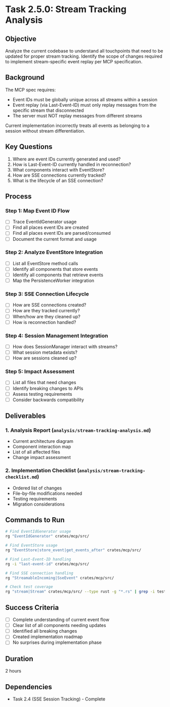 # Task 2.5.0: Stream Tracking Analysis

## Objective
Analyze the current codebase to understand all touchpoints that need to be updated for proper stream tracking. Identify the scope of changes required to implement stream-specific event replay per MCP specification.

## Background
The MCP spec requires:
- Event IDs must be globally unique across all streams within a session
- Event replay (via Last-Event-ID) must only replay messages from the specific stream that disconnected
- The server must NOT replay messages from different streams

Current implementation incorrectly treats all events as belonging to a session without stream differentiation.

## Key Questions
1. Where are event IDs currently generated and used?
2. How is Last-Event-ID currently handled in reconnection?
3. What components interact with EventStore?
4. How are SSE connections currently tracked?
5. What is the lifecycle of an SSE connection?

## Process

### Step 1: Map Event ID Flow
- [ ] Trace EventIdGenerator usage
- [ ] Find all places event IDs are created
- [ ] Find all places event IDs are parsed/consumed
- [ ] Document the current format and usage

### Step 2: Analyze EventStore Integration
- [ ] List all EventStore method calls
- [ ] Identify all components that store events
- [ ] Identify all components that retrieve events
- [ ] Map the PersistenceWorker integration

### Step 3: SSE Connection Lifecycle
- [ ] How are SSE connections created?
- [ ] How are they tracked currently?
- [ ] When/how are they cleaned up?
- [ ] How is reconnection handled?

### Step 4: Session Management Integration
- [ ] How does SessionManager interact with streams?
- [ ] What session metadata exists?
- [ ] How are sessions cleaned up?

### Step 5: Impact Assessment
- [ ] List all files that need changes
- [ ] Identify breaking changes to APIs
- [ ] Assess testing requirements
- [ ] Consider backwards compatibility

## Deliverables

### 1. Analysis Report (`analysis/stream-tracking-analysis.md`)
- Current architecture diagram
- Component interaction map
- List of all affected files
- Change impact assessment

### 2. Implementation Checklist (`analysis/stream-tracking-checklist.md`)
- Ordered list of changes
- File-by-file modifications needed
- Testing requirements
- Migration considerations

## Commands to Run
```bash
# Find EventIdGenerator usage
rg "EventIdGenerator" crates/mcp/src/

# Find EventStore usage
rg "EventStore|store_event|get_events_after" crates/mcp/src/

# Find Last-Event-ID handling
rg -i "last-event-id" crates/mcp/src/

# Find SSE connection handling
rg "StreamableIncoming|SseEvent" crates/mcp/src/

# Check test coverage
rg "stream|Stream" crates/mcp/src/ --type rust -g "*.rs" | grep -i test
```

## Success Criteria
- [ ] Complete understanding of current event flow
- [ ] Clear list of all components needing updates
- [ ] Identified all breaking changes
- [ ] Created implementation roadmap
- [ ] No surprises during implementation phase

## Duration
2 hours

## Dependencies
- Task 2.4 (SSE Session Tracking) - Complete